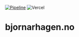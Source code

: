 [![Pipeline](https://github.com/bjornarhagen/bjornarhagen.no/actions/workflows/main.yml/badge.svg)](https://github.com/bjornarhagen/bjornarhagen.no/actions/workflows/main.yml) ![Vercel](https://therealsujitk-vercel-badge.vercel.app/?app=bjornarhagen-no)

# bjornarhagen.no

